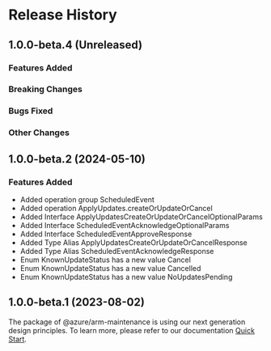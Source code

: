# Release History

## 1.0.0-beta.4 (Unreleased)

### Features Added

### Breaking Changes

### Bugs Fixed

### Other Changes

## 1.0.0-beta.2 (2024-05-10)
    
### Features Added

  - Added operation group ScheduledEvent
  - Added operation ApplyUpdates.createOrUpdateOrCancel
  - Added Interface ApplyUpdatesCreateOrUpdateOrCancelOptionalParams
  - Added Interface ScheduledEventAcknowledgeOptionalParams
  - Added Interface ScheduledEventApproveResponse
  - Added Type Alias ApplyUpdatesCreateOrUpdateOrCancelResponse
  - Added Type Alias ScheduledEventAcknowledgeResponse
  - Enum KnownUpdateStatus has a new value Cancel
  - Enum KnownUpdateStatus has a new value Cancelled
  - Enum KnownUpdateStatus has a new value NoUpdatesPending
    
    
## 1.0.0-beta.1 (2023-08-02)

The package of @azure/arm-maintenance is using our next generation design principles. To learn more, please refer to our documentation [Quick Start](https://aka.ms/azsdk/js/mgmt/quickstart).
